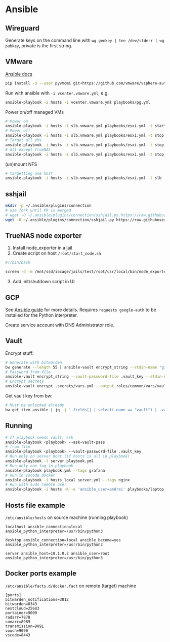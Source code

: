 # Ansible

## Wireguard

Generate keys on the command line with `wg genkey | tee /dev/stderr | wg pubkey`, private is the first string.

## VMware

[Ansible docs](https://docs.ansible.com/ansible/latest/collections/community/vmware/vmware_vm_inventory_inventory.html)

```sh
pip install -U --user pyvmomi git+https://github.com/vmware/vsphere-automation-sdk-python.git
```

Run with ansible with `-i vcenter.vmware.yml`, e.g:

```sh
ansible-playbook -i hosts -i vcenter.vmware.yml playbooks/pg.yml
```

Power on/off managed VMs

```sh
# Power on
ansible-playbook -i hosts -i slb.vmware.yml playbooks/esxi.yml -t start
# Power off
ansible-playbook -i hosts -i slb.vmware.yml playbooks/esxi.yml -t stop
# Target all VMs
ansible-playbook -i hosts -i slb.vmware.yml playbooks/esxi.yml -t stop,all_guests
# All except TrueNAS
ansible-playbook -i hosts -i slb.vmware.yml playbooks/esxi.yml -t stop,all_guests -l '!TrueNAS'
```

(un)mount NFS

```sh
# targetting one host
ansible-playbook -i hosts -i slb.vmware.yml playbooks/esxi.yml -l slb -t mount
```

## sshjail

```sh
mkdir -p ~/.ansible/plugins/connection
# use fork until PR is merged
# wget -O ~/.ansible/plugins/connection/sshjail.py https://raw.githubusercontent.com/austinhyde/ansible-sshjail/master/sshjail.py
wget -O ~/.ansible/plugins/connection/sshjail.py https://raw.githubusercontent.com/nerzhul/ansible-sshjail/patch-1/sshjail.py
```

## TrueNAS node exporter

1. Install node_exporter in a jail
2. Create script on host `/root/start_node.sh`

```sh
#!/bin/bash

screen -d -m /mnt/ssd/iocage/jails/test/root/usr/local/bin/node_exporter --web.listen-address=10.0.10.2:9100
```

3. Add init/shutdown script in UI

## GCP

See [Ansible guide](https://docs.ansible.com/ansible/latest/scenario_guides/guide_gce.html) for more details.
Requires `requests google-auth` to be installed for the Python interpreter.

Create service account with DNS Administrator role.

## Vault

Encrypt stuff:

```sh
# Generate with bitwarden
bw generate --length 55 | ansible-vault encrypt_string --stdin-name 'gitea_secret_key'
# Password from file
ansible-vault encrypt_string --vault-password-file .vault_key --stdin-name 'gitea_secret_key'
# Encrypt secrets
ansible-vault encrypt .secrets/vars.yml --output roles/common/vars/vault.yml
```

Get vault key from bw:

```sh
# Must be unlocked already
bw get item ansible | jq -j '.fields[] | select(.name == "vault") | .value' > .vault_key
```

## Running

```sh
# If playbook needs vault, ask
ansible-playbook <playbook> --ask-vault-pass
# from file
ansible-playbook <playbook> --vault-password-file .vault_key
# Run only on server host (if hosts is all in playbook)
ansible-playbook -l server playbook.yml
# Run only one tag in playbook
ansible-playbook playbook.yml --tags grafana
# Run in vscode docker
ansible-playbook -i hosts_local server.yml --tags nginx
# Run with sudo remote user
ansible-playbook -i hosts -K -e 'ansible_user=andrei' playbooks/laptop.yml --diff --check --tags laptop
```

## Hosts file example
`/etc/ansible/hosts` on source machine (running playbook)
```
localhost ansible_connection=local ansible_python_interpreter=/usr/bin/python3

desktop ansible_connection=local ansible_become=yes ansible_python_interpreter=/usr/bin/python3

server ansible_host=10.1.0.2 ansible_user=root ansible_python_interpreter=/usr/bin/python3
```

## Docker ports example
`/etc/ansible/facts.d/docker.fact` on remote (target) machine
```
[ports]
bitwarden_notifications=3012
bitwarden=8343
nextcloud=25683
portainer=9000
radarr=7878
sonarr=8989
transmission=9091
vouch=9090
vscode=8443
```
